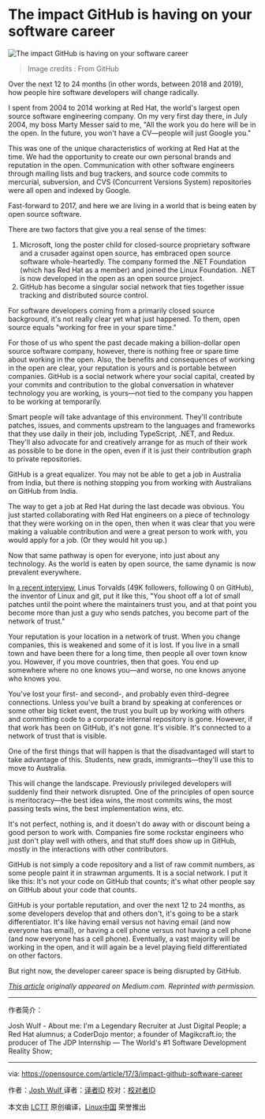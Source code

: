 The impact GitHub is having on your software career
============================================================


 ![The impact GitHub is having on your software career](https://opensource.com/sites/default/files/styles/image-full-size/public/images/life/github-universe.jpg?itok=HCU81VX8 "The impact GitHub is having on your software career") 
>Image credits : From GitHub

Over the next 12 to 24 months (in other words, between 2018 and 2019), how people hire software developers will change radically.

I spent from 2004 to 2014 working at Red Hat, the world's largest open source software engineering company. On my very first day there, in July 2004, my boss Marty Messer said to me, "All the work you do here will be in the open. In the future, you won't have a CV—people will just Google you."

This was one of the unique characteristics of working at Red Hat at the time. We had the opportunity to create our own personal brands and reputation in the open. Communication with other software engineers through mailing lists and bug trackers, and source code commits to mercurial, subversion, and CVS (Concurrent Versions System) repositories were all open and indexed by Google.

Fast-forward to 2017, and here we are living in a world that is being eaten by open source software.

There are two factors that give you a real sense of the times:

1.  Microsoft, long the poster child for closed-source proprietary software and a crusader against open source, has embraced open source software whole-heartedly. The company formed the .NET Foundation (which has Red Hat as a member) and joined the Linux Foundation. .NET is now developed in the open as an open source project.
2.  GitHub has become a singular social network that ties together issue tracking and distributed source control.

For software developers coming from a primarily closed source background, it's not really clear yet what just happened. To them, open source equals "working for free in your spare time."

For those of us who spent the past decade making a billion-dollar open source software company, however, there is nothing free or spare time about working in the open. Also, the benefits and consequences of working in the open are clear, your reputation is yours and is portable between companies. GitHub is a social network where your social capital, created by your commits and contribution to the global conversation in whatever technology you are working, is yours—not tied to the company you happen to be working at temporarily.

Smart people will take advantage of this environment. They'll contribute patches, issues, and comments upstream to the languages and frameworks that they use daily in their job, including TypeScript, .NET, and Redux. They'll also advocate for and creatively arrange for as much of their work as possible to be done in the open, even if it is just their contribution graph to private repositories.

GitHub is a great equalizer. You may not be able to get a job in Australia from India, but there is nothing stopping you from working with Australians on GitHub from India.

The way to get a job at Red Hat during the last decade was obvious. You just started collaborating with Red Hat engineers on a piece of technology that they were working on in the open, then when it was clear that you were making a valuable contribution and were a great person to work with, you would apply for a job. (Or they would hit you up.)

Now that same pathway is open for everyone, into just about any technology. As the world is eaten by open source, the same dynamic is now prevalent everywhere.

In [a recent interview][3], Linus Torvalds (49K followers, following 0 on GitHub), the inventor of Linux and git, put it like this, "You shoot off a lot of small patches until the point where the maintainers trust you, and at that point you become more than just a guy who sends patches, you become part of the network of trust."

Your reputation is your location in a network of trust. When you change companies, this is weakened and some of it is lost. If you live in a small town and have been there for a long time, then people all over town know you. However, if you move countries, then that goes. You end up somewhere where no one knows you—and worse, no one knows anyone who knows you.

You've lost your first- and second-, and probably even third-degree connections. Unless you've built a brand by speaking at conferences or some other big ticket event, the trust you built up by working with others and committing code to a corporate internal repository is gone. However, if that work has been on GitHub, it's not gone. It's visible. It's connected to a network of trust that is visible.

One of the first things that will happen is that the disadvantaged will start to take advantage of this. Students, new grads, immigrants—they'll use this to move to Australia.

This will change the landscape. Previously privileged developers will suddenly find their network disrupted. One of the principles of open source is meritocracy—the best idea wins, the most commits wins, the most passing tests wins, the best implementation wins, etc.

It's not perfect, nothing is, and it doesn't do away with or discount being a good person to work with. Companies fire some rockstar engineers who just don't play well with others, and that stuff does show up in GitHub, mostly in the interactions with other contributors.

GitHub is not simply a code repository and a list of raw commit numbers, as some people paint it in strawman arguments. It is a social network. I put it like this: It's not your code on GitHub that counts; it's what other people say on GitHub about your code that counts.

GitHub is your portable reputation, and over the next 12 to 24 months, as some developers develop that and others don't, it's going to be a stark differentiator. It's like having email versus not having email (and now everyone has email), or having a cell phone versus not having a cell phone (and now everyone has a cell phone). Eventually, a vast majority will be working in the open, and it will again be a level playing field differentiated on other factors.

But right now, the developer career space is being disrupted by GitHub.

 _[This article][1] originally appeared on Medium.com. Reprinted with permission._

--------------------------------------------------------------------------------

作者简介：

Josh Wulf - About me: I'm a Legendary Recruiter at Just Digital People; a Red Hat alumnus; a CoderDojo mentor; a founder of Magikcraft.io; the producer of The JDP Internship — The World's #1 Software Development Reality Show;

-----------------------

via: https://opensource.com/article/17/3/impact-github-software-career

作者：[Josh Wulf ][a]
译者：[译者ID](https://github.com/译者ID)
校对：[校对者ID](https://github.com/校对者ID)

本文由 [LCTT](https://github.com/LCTT/TranslateProject) 原创编译，[Linux中国](https://linux.cn/) 荣誉推出

[a]:https://opensource.com/users/sitapati
[1]:https://medium.com/@sitapati/the-impact-github-is-having-on-your-software-career-right-now-6ce536ec0b50#.dl79wpyww
[2]:https://opensource.com/article/17/3/impact-github-software-career?rate=2gi7BrUHIADt4TWXO2noerSjzw18mLVZx56jwnExHqk
[3]:http://www.theregister.co.uk/2017/02/15/think_different_shut_up_and_work_harder_says_linus_torvalds/
[4]:https://opensource.com/user/118851/feed
[5]:https://opensource.com/article/17/3/impact-github-software-career#comments
[6]:https://opensource.com/users/sitapati
